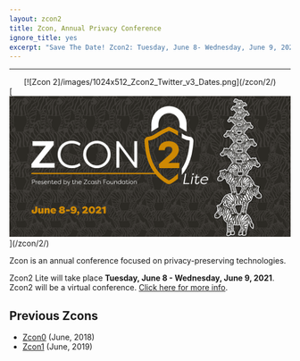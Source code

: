 ```yaml
---
layout: zcon2
title: Zcon, Annual Privacy Conference
ignore_title: yes
excerpt: "Save The Date! Zcon2: Tuesday, June 8- Wednesday, June 9, 2021"
---
```


<!-- <center><a href="/zcon/2/"<img src="/images/1024x512_Zcon2_Twitter_v3_Dates.png"></a></center> -->
---
<center>[![Zcon 2]/images/1024x512_Zcon2_Twitter_v3_Dates.png](/zcon/2/)</center>
[<img src="/images/1024x512_Zcon2_Twitter_v3_Dates.png">](/zcon/2/)

Zcon is an annual conference focused on privacy-preserving technologies.

Zcon2 Lite will take place **Tuesday, June 8 - Wednesday, June 9, 2021**. Zcon2 will be a virtual conference. [Click here for more info](/zcon/2). 

## Previous Zcons

* [Zcon0](https://www.zfnd.org/zcon/0/) (June, 2018)
* [Zcon1](https://www.zfnd.org/zcon/1/) (June, 2019)
